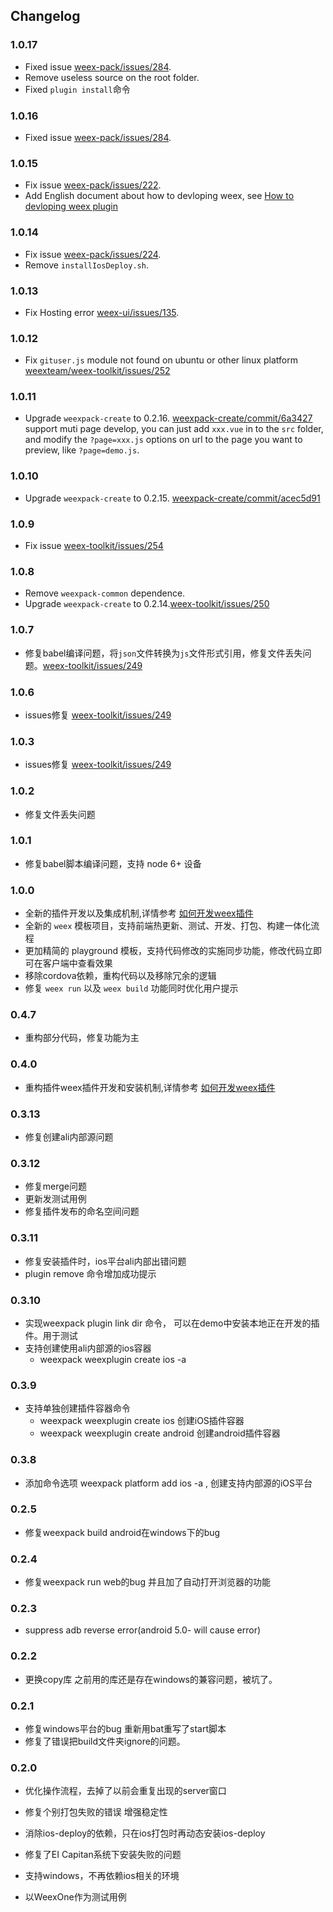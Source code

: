 ## Changelog

### 1.0.17
* Fixed issue [weex-pack/issues/284](https://github.com/weexteam/weex-toolkit/issues/284).
* Remove useless source on the root folder.
* Fixed `plugin install`命令

### 1.0.16
* Fixed issue [weex-pack/issues/284](https://github.com/weexteam/weex-toolkit/issues/284).

### 1.0.15
* Fix issue [weex-pack/issues/222](https://github.com/weexteam/weex-pack/issues/222).
* Add English document about how to devloping weex, see [How to devloping weex plugin](./doc/en/how-to-devloping-weex-plugin.md)

### 1.0.14
* Fix issue [weex-pack/issues/224](https://github.com/weexteam/weex-pack/issues/224).
* Remove `installIosDeploy.sh`.

### 1.0.13
* Fix Hosting error [weex-ui/issues/135](https://github.com/alibaba/weex-ui/issues/135).

### 1.0.12
* Fix `gituser.js` module not found on ubuntu or other linux platform [weexteam/weex-toolkit/issues/252](https://github.com/weexteam/weex-toolkit/issues/252)

### 1.0.11
* Upgrade `weexpack-create` to 0.2.16. [weexpack-create/commit/6a3427](https://github.com/weexteam/weexpack-create/commit/6a3427c7e91e6837350165f3ef277f08971ffe0c)
support muti page develop, you can just add `xxx.vue` in to the `src` folder, and modify the `?page=xxx.js` options on url to the page you want to preview, like `?page=demo.js`.

### 1.0.10
* Upgrade `weexpack-create` to 0.2.15. [weexpack-create/commit/acec5d91](https://github.com/weexteam/weexpack-create/commit/acec5d917a031390dce5f4993a0d4c8ff86e6143)

### 1.0.9
* Fix issue [weex-toolkit/issues/254](https://github.com/weexteam/weex-toolkit/issues/254)

### 1.0.8
* Remove `weexpack-common` dependence.
* Upgrade `weexpack-create` to 0.2.14.[weex-toolkit/issues/250](https://github.com/weexteam/weex-toolkit/issues/250)

### 1.0.7
* 修复babel编译问题，将`json`文件转换为`js`文件形式引用，修复文件丢失问题。[weex-toolkit/issues/249](https://github.com/weexteam/weex-toolkit/issues/249)

### 1.0.6
* issues修复 [weex-toolkit/issues/249](https://github.com/weexteam/weex-toolkit/issues/249)

### 1.0.3
* issues修复 [weex-toolkit/issues/249](https://github.com/weexteam/weex-toolkit/issues/249)

### 1.0.2
* 修复文件丢失问题

### 1.0.1
* 修复babel脚本编译问题，支持 node 6+ 设备

### 1.0.0
* 全新的插件开发以及集成机制,详情参考 [如何开发weex插件](./doc/plugin-devloping-weexpack.md)
* 全新的 `weex` 模板项目，支持前端热更新、测试、开发、打包、构建一体化流程
* 更加精简的 playground 模板，支持代码修改的实施同步功能，修改代码立即可在客户端中查看效果
* 移除cordova依赖，重构代码以及移除冗余的逻辑
* 修复 `weex run` 以及 `weex build` 功能同时优化用户提示

### 0.4.7
* 重构部分代码，修复功能为主

### 0.4.0
* 重构插件weex插件开发和安装机制,详情参考 [如何开发weex插件](./doc/plugin-devloping-weexpack.md)

### 0.3.13
* 修复创建ali内部源问题


### 0.3.12
* 修复merge问题
* 更新发测试用例
* 修复插件发布的命名空间问题

### 0.3.11
* 修复安装插件时，ios平台ali内部出错问题
* plugin remove 命令增加成功提示

### 0.3.10
* 实现weexpack plugin link dir 命令， 可以在demo中安装本地正在开发的插件。用于测试
* 支持创建使用ali内部源的ios容器
  - weexpack weexplugin create ios -a

### 0.3.9
* 支持单独创建插件容器命令
  - weexpack weexplugin create ios 创建iOS插件容器
  - weexpack weexplugin create android 创建android插件容器

### 0.3.8
* 添加命令选项 weexpack platform add ios -a , 创建支持内部源的iOS平台

### 0.2.5
* 修复weexpack build android在windows下的bug

### 0.2.4
* 修复weexpack run web的bug 并且加了自动打开浏览器的功能

### 0.2.3
* suppress adb reverse error(android 5.0- will cause error)

### 0.2.2
* 更换copy库 之前用的库还是存在windows的兼容问题，被坑了。

### 0.2.1
* 修复windows平台的bug 重新用bat重写了start脚本
* 修复了错误把build文件夹ignore的问题。

### 0.2.0
* 优化操作流程，去掉了以前会重复出现的server窗口
* 修复个别打包失败的错误 增强稳定性
* 消除ios-deploy的依赖，只在ios打包时再动态安装ios-deploy
* 修复了EI Capitan系统下安装失败的问题
* 支持windows，不再依赖ios相关的环境
* 以WeexOne作为测试用例


  [1]: https://nodejs.org/
  [2]: https://www.npmjs.com/
  [3]: https://itunes.apple.com/us/app/xcode/id497799835?mt=12
  [4]: https://developer.android.com/studio/install.html
  [5]: https://developer.android.com/studio/run/managing-avds.html
  [6]: https://www.docker.com/
  [7]: https://developer.android.com/studio/releases/sdk-tools.html
  [8]: https://developer.android.com/studio/run/managing-avds.html


